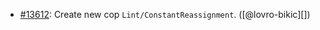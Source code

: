 * [#13612](https://github.com/rubocop/rubocop/pull/13612): Create new cop `Lint/ConstantReassignment`. ([@lovro-bikic][])
